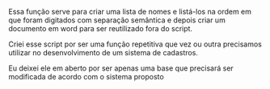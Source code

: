 Essa função serve para criar uma lista de nomes e listá-los na ordem em que foram digitados com separação semântica e depois criar um documento em word para ser reutilizado fora do script.

Criei esse script por ser uma função repetitiva que vez ou outra precisamos utilizar no desenvolvimento de um
sistema de cadastros.

Eu deixei ele em aberto por ser apenas uma base que precisará ser modificada de acordo com o sistema proposto

